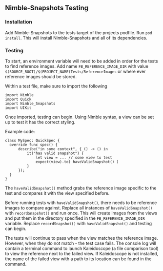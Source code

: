 ## Nimble-Snapshots Testing

### Installation
Add Nimble-Snapshots to the tests target of the projects podfile.
Run `pod install`. This will install Nimble-Snapshots and all of its dependencies.


### Testing
To start, an environment variable will need to be added in order for the tests to find reference images.
Add name `FB_REFERENCE_IMAGE_DIR` with value `$(SOURCE_ROOT)/$(PROJECT_NAME)Tests/ReferenceImages` or where ever reference images should be stored.

Within a test file, make sure to import the following

    import Nimble
    import Quick
    import Nimble_Snapshots
    import UIKit

Once imported, testing can begin. Using Nimble syntax, a view can be set up to test it has the correct styling.

Example code:

    class MySpec: QuickSpec {
      override func spec() {
          describe("in some context", { () -> () in
              it("has valid snapshot") {
                  let view = ... // some view to test
                  expect(view).to( haveValidSnapshot() )
              }
          });
      }
    }

The `haveValidSnapshot()` method grabs the reference image specific to the test and compares it with the view specified before.

Before running tests with `haveValidSnapshot()`, there needs to be reference images to compare against. Replace all instances of `haveValidSnapshot()` with `recordSnapshot()` and run once. This will create images from the views and put them in the directory specified in the `FB_REFERENCE_IMAGE_DIR` variable. Replace `recordSnapshot()` with `haveValidSnapshot()` and testing can begin.

The tests will continue to pass when the view matches the reference image. However, when they do not match - the test case fails. The console log will contain a terminal command to launch Kaleidoscope (a file comparison tool) to view the reference next to the failed view. If Kaleidoscope is not installed, the name of the failed view with a path to its location can be found in the command.
